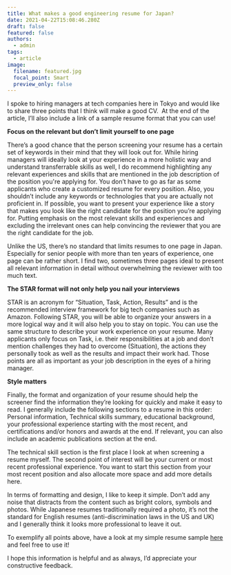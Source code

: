 ```yaml
---
title: What makes a good engineering resume for Japan?
date: 2021-04-22T15:08:46.280Z
draft: false
featured: false
authors:
  - admin
tags:
  - article
image:
  filename: featured.jpg
  focal_point: Smart
  preview_only: false
---
```

I spoke to hiring managers at tech companies here in Tokyo and would like to share three points that I think will make a good CV.  At the end of the article, I’ll also include a link of a sample resume format that you can use!

**Focus on the relevant but don’t limit yourself to one page**

There’s a good chance that the person screening your resume has a certain set of keywords in their mind that they will look out for. While hiring managers will ideally look at your experience in a more holistic way and understand transferrable skills as well, I do recommend highlighting any relevant experiences and skills that are mentioned in the job description of the position you're applying for. You don’t have to go as far as some applicants who create a customized resume for every position. Also, you shouldn’t include any keywords or technologies that you are actually not proficient in. If possible, you want to present your experience like a story that makes you look like the right candidate for the position you’re applying for. Putting emphasis on the most relevant skills and experiences and excluding the irrelevant ones can help convincing the reviewer that you are the right candidate for the job.  

Unlike the US, there’s no standard that limits resumes to one page in Japan. Especially for senior people with more than ten years of experience, one page can be rather short. I find two, sometimes three pages ideal to present all relevant information in detail without overwhelming the reviewer with too much text.

**The STAR format will not only help you nail your interviews**

STAR is an acronym for “Situation, Task, Action, Results” and is the recommended interview framework for big tech companies such as Amazon. Following STAR, you will be able to organize your answers in a more logical way and it will also help you to stay on topic. You can use the same structure to describe your work experience on your resume. Many applicants only focus on Task, i.e. their responsibilities at a job and don’t mention challenges they had to overcome (Situation), the actions they personally took as well as the results and impact their work had. Those points are all as important as your job description in the eyes of a hiring manager.

**Style matters**

Finally, the format and organization of your resume should help the screener find the information they’re looking for quickly and make it easy to read. I generally include the following sections to a resume in this order: Personal information, Technical skills summary, educational background, your professional experience starting with the most recent, and certifications and/or honors and awards at the end. If relevant, you can also include an academic publications section at the end.

The technical skill section is the first place I look at when screening a resume myself. The second point of interest will be your current or most recent professional experience. You want to start this section from your most recent position and also allocate more space and add more details here.

In terms of formatting and design, I like to keep it simple. Don’t add any noise that distracts from the content such as bright colors, symbols and photos. While Japanese resumes traditionally required a photo, it’s not the standard for English resumes (anti-discrimination laws in the US and UK) and I generally think it looks more professional to leave it out.

To exemplify all points above, have a look at my simple resume sample [here](https://drive.google.com/file/d/1MydeLpyIij84htj4zyTQKOElRKYdllOW/view?usp=sharing) and feel free to use it!

I hope this information is helpful and as always, I’d appreciate your constructive feedback.

<!--EndFragment-->